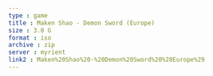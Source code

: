 ```yaml
---
type : game
title : Maken Shao - Demon Sword (Europe)
size : 3.0 G
format : iso
archive : zip
server : myrient
link2 : Maken%20Shao%20-%20Demon%20Sword%20%28Europe%29
---
```

